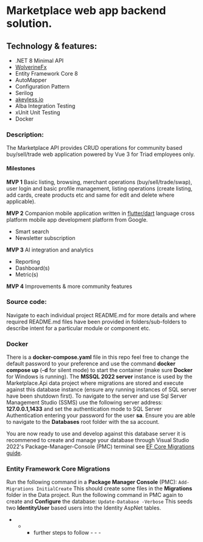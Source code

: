 # Marketplace web app backend solution.
## Technology & features:
- .NET 8 Minimal API
- [WolverineFx](https://github.com/JasperFx/wolverine)
- Entity Framework Core 8
- AutoMapper
- Configuration Pattern
- Serilog
- [akeyless.io](https://akeyless.io)
- Alba Integration Testing
- xUnit Unit Testing
- Docker

### Description:
The Marketplace API provides CRUD operations for community based buy/sell/trade web application powered by Vue 3 for Triad employees only.

#### Milestones
**MVP 1** Basic listing, browsing, merchant operations (buy/sell/trade/swap), user login and basic profile management, 
listing operations (create listing, add cards, create products etc and same for edit and delete where applicable).

**MVP 2** Companion mobile application written in [flutter/dart](https://flutter.dev/) language cross platform mobile app development platform from Google.
- Smart search
- Newsletter subscription

**MVP 3** AI integration and analytics
- Reporting
- Dashboard(s)
- Metric(s)

**MVP 4** Improvements & more community features

### Source code:
Navigate to each individual project README.md for more details and where required README.md files have been provided in folders/sub-folders to describe intent for a particular module or component etc.

### Docker
There is a **docker-compose.yaml** file in this repo feel free to change the default password to your preference and use the command **docker compose up** (**-d** for silent mode) to start the container (make sure **Docker** for Windows is running).
The **MSSQL 2022 server** instance is used by the Marketplace.Api data project where migrations are stored and execute against this database instance (ensure any running instances of SQL server have been shutdown first).
To navigate to the server and use Sql Server Management Studio (SSMS) use the following server address: **127.0.0.1,1433** and set the authentication mode to SQL Server Authentication entering your password for the user **sa**.
Ensure you are able to navigate to the **Databases** root folder with the sa account.

You are now ready to use and develop against this database server it is recommened to create and manage your database through Visual Studio 2022's Package-Manager-Console (PMC) terminal see [EF Core Migrations guide](https://learn.microsoft.com/en-us/ef/core/managing-schemas/migrations/?tabs=dotnet-core-cli).

### Entity Framework Core Migrations
Run the following command in a **Package Manager Console** (PMC): ```Add-Migrations InitialCreate```
This should create some files in the **Migrations** folder in the Data project.
Run the following command in PMC again to create and **Configure** the database: ```Update-Database -Verbose```
This seeds two **IdentityUser** based users into the Identity AspNet tables.
- - - further steps to follow - - - 
